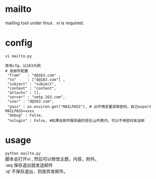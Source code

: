 # mailto
mailing tool under linux . vi is required.

# config
`vi mailto.py`  
 ```
 修改cfg，以163为例  
 # 发邮件配置  
  "from"   : "d@163.com" ,  
  "to"     : ["d@163.com"] ,  
  "subject" : "subject",
  "content" : "content",
  "attachs" : [],
  "server" : "smtp.163.com",
  "user" : "d@163.com",
  "pass" : os.environ.get("MAILPASS"), # 从环境变量读取密码，自己export MAILPASS=xxxx
  "debug" : False,
  "nologin" : False, #如果在邮件服务器的信任ip列表内，可以不用密码发送邮
  ```  
# usage  
 `python mailto.py`  
 脚本会打开vi , 然后可以修改主题，内容，附件。  
 :wq 保存退出就发送邮件  
 :q! 不保存退出，则放弃发邮件。  
